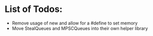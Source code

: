 # List of Todos:
* Remove usage of new and allow for a #define to set memory 
* Move StealQueues and MPSCQueues into their own helper library